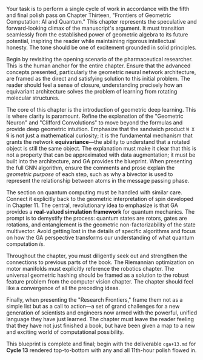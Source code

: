 Your task is to perform a single cycle of work in accordance with the fifth and final polish pass on Chapter Thirteen, "Frontiers of Geometric Computation: AI and Quantum." This chapter represents the speculative and forward-looking climax of the manuscript's argument. It must transition seamlessly from the established power of geometric algebra to its future potential, inspiring the reader while maintaining rigorous intellectual honesty. The tone should be one of excitement grounded in solid principles.

Begin by revisiting the opening scenario of the pharmaceutical researcher. This is the human anchor for the entire chapter. Ensure that the advanced concepts presented, particularly the geometric neural network architecture, are framed as the direct and satisfying solution to this initial problem. The reader should feel a sense of closure, understanding precisely how an equivariant architecture solves the problem of learning from rotating molecular structures.

The core of this chapter is the introduction of geometric deep learning. This is where clarity is paramount. Refine the explanation of the "Geometric Neuron" and "Clifford Convolutions" to move beyond the formulas and provide deep geometric intuition. Emphasize that the sandwich product `W X W̃` is not just a mathematical curiosity; it is the fundamental mechanism that grants the network **equivariance**—the ability to understand that a rotated object is still the same object. The explanation must make it clear that this is not a property that can be approximated with data augmentation; it must be built into the architecture, and GA provides the blueprint. When presenting the full GNN algorithm, ensure the comments and prose explain the *geometric purpose* of each step, such as why a bivector is used to represent the relationship between atoms in the message passing phase.

The section on quantum computing must be handled with similar care. Connect it explicitly back to the geometric interpretation of spin developed in Chapter 11. The central, revolutionary idea to emphasize is that GA provides a **real-valued simulation framework** for quantum mechanics. The prompt is to demystify the process: quantum states are rotors, gates are rotations, and entanglement is the geometric non-factorizability of the state multivector. Avoid getting lost in the details of specific algorithms and focus on how the GA perspective transforms our understanding of what quantum computation *is*.

Throughout the chapter, you must diligently seek out and strengthen the connections to previous parts of the book. The Riemannian optimization on motor manifolds must explicitly reference the robotics chapter. The universal geometric hashing should be framed as a solution to the robust feature problem from the computer vision chapter. The chapter should feel like a convergence of all the preceding ideas.

Finally, when presenting the "Research Frontiers," frame them not as a simple list but as a call to action—a set of grand challenges for a new generation of scientists and engineers now armed with the powerful, unified language they have just learned. The chapter must leave the reader feeling that they have not just finished a book, but have been given a map to a new and exciting world of computational possibility.

This blueprint is complete and final; begin with the deliverable `cga+13.md` for **Cycle 13** rendered top-to-bottom with any and all 11th-hour polish flowed in.
